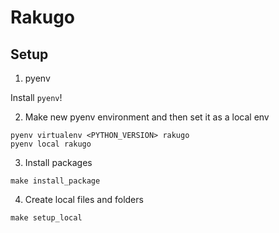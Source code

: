 # Rakugo

## Setup
1. pyenv

Install `pyenv`!

2. Make new pyenv environment and then set it as a local env
```
pyenv virtualenv <PYTHON_VERSION> rakugo
pyenv local rakugo
```

3. Install packages
```
make install_package
```

4. Create local files and folders
```
make setup_local
```
